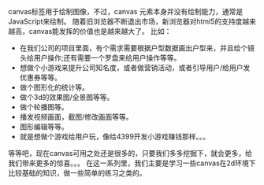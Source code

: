 canvas标签用于绘制图像，不过，canvas 元素本身并没有绘制能力，通常是 JavaScript来绘制。
随着旧浏览器不断退出市场，新浏览器对html5的支持度越来越高，canvas能发挥的价值也是越来越大了。
比如：
 - 在我们公司的项目里面，有个需求需要根据户型数据画出户型来，并且给个镜头给用户操作;还有需要一个罗盘来给用户操作等等。
- 想做个小游戏来提升公司知名度，或者做营销活动，或者引导用户/给用户发优惠券等等。
- 做个图形化的统计等。
- 做个3d的效果图/全景图等等。
- 做个轮播图等。
- 播发视频画面，截图/修改画面等等。
- 图形编辑等等。
- 就是想做个游戏给用户玩，像给4399开发小游戏赚钱那样。。。

等等吧，现在canvas可用之处还是很多的，只要我们多多挖掘下，就会更多，给我们带来更多的惊喜。。。
在这一系列里，我们主要是学习一些canvas在2d环境下比较基础的知识，做一些简单的练习之类的。